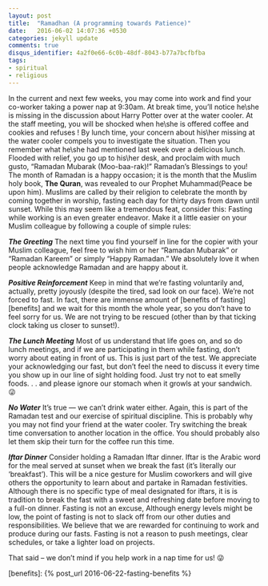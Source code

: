 ```yaml
---
layout: post
title:  "Ramadhan (A programming towards Patience)"
date:   2016-06-02 14:07:36 +0530
categories: jekyll update
comments: true
disqus_identifier: 4a2f0e66-6c0b-48df-8043-b77a7bcfbfba
tags:
- spiritual
- religious
---
```

In the current and next few weeks, you may come into work and find your co-worker taking a power nap at 9:30am. At break time, you’ll notice he\she is missing in the discussion about Harry Potter over at the water cooler. At the staff meeting, you will be shocked when he\she is offered coffee and cookies and refuses ! By lunch time, your concern about his\her missing at the water cooler compels you to investigate the situation.
Then you remember what he\she had mentioned last week over a delicious lunch. Flooded with relief, you go up to his\her desk, and proclaim with much gusto, “Ramadan Mubarak (Moo-baa-rak)!” Ramadan’s Blessings to you!
The month of Ramadan is a happy occasion; it is the month that the Muslim holy book, **The Quran**, was revealed to our Prophet Muhammad(Peace be upon him). Muslims are called by their religion to celebrate the month by coming together in worship, fasting each day for thirty days from dawn until sunset. While this may seem like a tremendous feat, consider this:
Fasting while working is an even greater endeavor. Make it a little easier on your Muslim colleague by following a couple of simple rules:

***The Greeting***
The next time you find yourself in line for the copier with your Muslim colleague, feel free to wish him or her “Ramadan Mubarak” or “Ramadan Kareem” or simply “Happy Ramadan.” We absolutely love it when people acknowledge Ramadan and are happy about it.

***Positive Reinforcement***
Keep in mind that we’re fasting voluntarily and, actually, pretty joyously (despite the tired, sad look on our face). We’re not forced to fast. In fact, there are immense amount of [benefits of fasting][benefits] and we wait for this month the whole year, so you don’t have to feel sorry for us. We are not trying to be rescued (other than by that ticking clock taking us closer to sunset!).

***The Lunch Meeting***
Most of us understand that life goes on, and so do lunch meetings, and if we are participating in them while fasting, don’t worry about eating in front of us. This is just part of the test. We appreciate your acknowledging our fast, but don’t feel the need to discuss it every time you show up in our line of sight holding food.
Just try not to eat smelly foods. . . and please ignore our stomach when it growls at your sandwich. :stuck_out_tongue_winking_eye:

***No Water***
It’s true — we can’t drink water either. Again, this is part of the Ramadan test and our exercise of spiritual discipline. This is probably why you may not find your friend at the water cooler. Try switching the break time conversation to another location in the office. You should probably also let them skip their turn for the coffee run this time.

***Iftar Dinner***
Consider holding a Ramadan Iftar dinner. Iftar is the Arabic word for the meal served at sunset when we break the fast (it’s literally our ‘breakfast’). This will be a nice gesture for Muslim coworkers and will give others the opportunity to learn about and partake in Ramadan festivities. Although there is no specific type of meal designated for iftars, it is is tradition to break the fast with a sweet and refreshing date before moving to a full-on dinner.
Fasting is not an excuse, Although energy levels might be low, the point of fasting is not to slack off from our other duties and responsibilities. We believe that we are rewarded for continuing to work and produce during our fasts. Fasting is not a reason to push meetings, clear schedules, or take a lighter load on projects.

That said – we don’t mind if you help work in a nap time for us! :stuck_out_tongue_winking_eye:

[benefits]: {% post_url 2016-06-22-fasting-benefits %}
